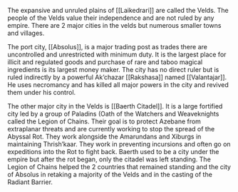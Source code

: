 The expansive and unruled plains of [[Laikedrari]] are called the Velds. The people of the Velds value their independence and are not ruled by any empire. There are 2 major cities in the velds but numerous smaller towns and villages.

The port city, [[Absolus]], is a major trading post as trades there are uncontrolled and unrestricted with minimum duty. It is the largest place for illicit and regulated goods and purchase of rare and taboo magical ingredients is its largest money maker. The city has no direct ruler but is ruled indirectly by a powerful Ak’chazar [[Rakshasa]] named [[Valantajar]]. He uses necromancy and has killed all major powers in the city and revived them under his control.

The other major city in the Velds is [[Baerth Citadel]]. It is a large fortified city led by a group of Paladins (Oath of the Watchers and Weaveknights called the Legion of Chains. Their goal is to protect Azebane from extraplanar threats and are currently working to stop the spread of the Abyssal Rot. They work alongside the Amarundans and Xiburgs in maintaining Thrish’kaar. They work in preventing incursions and often go on expeditions into the Rot to fight back. Baerth used to be a city under the empire but after the rot began, only the citadel was left standing. The Legion of Chains helped the 2 countries that remained standing and the city of Absolus in retaking a majority of the Velds and in the casting of the Radiant Barrier.
